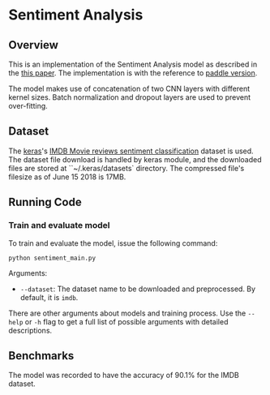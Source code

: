 # Sentiment Analysis
## Overview
This is an implementation of the Sentiment Analysis model as described in the [this paper](https://arxiv.org/abs/1412.1058). The implementation is with the reference to [paddle version](https://github.com/mlperf/reference/tree/master/sentiment_analysis/paddle).

The model makes use of concatenation of two CNN layers with different kernel sizes. Batch normalization and dropout layers are used to prevent over-fitting.

## Dataset
The [keras](https://keras.io)'s [IMDB Movie reviews sentiment classification](https://keras.io/datasets/#imdb-movie-reviews-sentiment-classification) dataset is used. The dataset file download is handled by keras module, and the downloaded files are stored at ``~/.keras/datasets` directory. The compressed file's filesize as of June 15 2018 is 17MB.

## Running Code
### Train and evaluate model
To train and evaluate the model, issue the following command:
```
python sentiment_main.py
```
Arguments:
  * `--dataset`: The dataset name to be downloaded and preprocessed. By default, it is `imdb`.

There are other arguments about models and training process. Use the `--help` or `-h` flag to get a full list of possible arguments with detailed descriptions.

## Benchmarks
The model was recorded to have the accuracy of 90.1% for the IMDB dataset.
